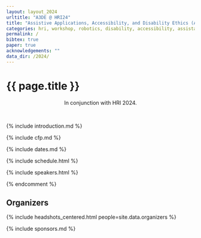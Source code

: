 ```yaml
---
layout: layout_2024
urltitle: "A3DE @ HRI24"
title: "Assistive Applications, Accessibility, and Disability Ethics (A3DE)"
categories: hri, workshop, robotics, disability, accessibility, assistance
permalink: /
bibtex: true
paper: true
acknowledgements: ""
data_dir: /2024/
---
```



# {{ page.title }}
<!-- 
<img class="img-fluid" src="{{ "img/banner_dalle.jpg" | prepend:page.data_dir }}" alt="Four colorful panels of cartoons of robots and people looking at images of eyes" />
<p style="text-align: right; font-size: smaller; font-style: italic; margin-top: -1em">Generated by DALL-E</p> -->

<p style="text-align: center;">
In conjunction with HRI 2024.
</p>
<br />

{% include introduction.md %}

{% include cfp.md %}

{% include dates.md %}

{% include schedule.html %}

{% include speakers.html %}

<!-- 
<a class="anchor" id="panelists"></a>

## Panelists
{% comment %}
{% assign speaker_panelists = site.data.speakers | where: "panelist", true %}
{% assign panelists = speaker_panelists | concat: site.data.panelists %}
{% include headshots_centered.html people=panelists %} -->

{% endcomment %}

<!-- <a class="anchor" id="accepted_papers"></a>

{% include accepted_papers.html %} -->

<a class="anchor" id="organizers"></a>

## Organizers

{% include headshots_centered.html people=site.data.organizers %}

{% include sponsors.md %}


<!-- ## Relevant Publications

{% include papers.md %} -->

